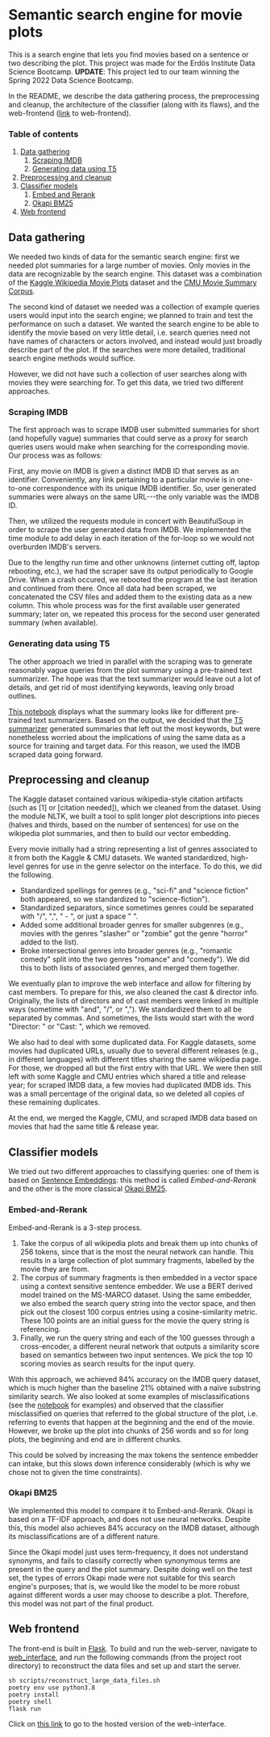 # Semantic search engine for movie plots

This is a search engine that lets you find movies based on a sentence or two describing the plot.
This project was made for the Erdös Institute Data Science Bootcamp.
**UPDATE**: This project led to our team winning the Spring 2022 Data Science Bootcamp.

In the README, we describe the data gathering process, the preprocessing and cleanup, the architecture of the classifier (along with its flaws), and the web-frontend ([link](http://app.sayantankhan.io/search) to web-frontend).

### Table of contents
1. [Data gathering](#data-gathering)
	1. [Scraping IMDB](#imdb-scraping)
	2. [Generating data using T5](#summary-generation)
2. [Preprocessing and cleanup](#preprocessing)
3. [Classifier models](#classifier)
	1. [Embed and Rerank](#embed)
	2. [Okapi BM25](#okapi)
5. [Web frontend](#web-frontend)

## Data gathering <a name="data-gathering"></a>

We needed two kinds of data for the semantic search engine: first we needed plot summaries for a large number of movies. Only movies in the data are recognizable by the search engine.
This dataset was a combination of the [Kaggle Wikipedia Movie Plots](https://www.kaggle.com/datasets/jrobischon/wikipedia-movie-plots) dataset and the [CMU Movie Summary Corpus](http://www.cs.cmu.edu/~ark/personas/).

The second kind of dataset we needed was a collection of example queries users would input into the search engine; we planned to train and test the performance on such a dataset.
We wanted the search engine to be able to identify the movie based on very little detail, i.e. search queries need not have names of characters or actors involved, and instead would just broadly describe part of the plot.
If the searches were more detailed, traditional search engine methods would suffice.

However, we did not have such a collection of user searches along with movies they were searching for.
To get this data, we tried two different approaches.

### Scraping IMDB <a name="imdb-scraping"></a>

The first approach was to scrape IMDB user submitted summaries for short (and hopefully vague) summaries that could serve as a proxy for search queries users would make when searching for the corresponding movie. Our process was as follows:

First, any movie on IMDB is given a distinct IMDB ID that serves as an identifier. Conveniently, any link pertaining to a particular movie is in one-to-one correspondence with its unique IMDB identifier. So, user generated summaries were always on the same URL---the only variable was the IMDB ID.

Then, we utilized the requests module in concert with BeautifulSoup in order to scrape the user generated data from IMDB. We implemented the time module to add delay in each iteration of the for-loop so we would not overburden IMDB's servers.

Due to the lengthy run time and other unknowns (internet cutting off, laptop rebooting, etc.), we had the scraper save its output periodically to Google Drive. When a crash occured, we rebooted the program at the last iteration and continued from there. Once all data had been scraped, we concatenated the CSV files and added them to the existing data as a new column. This whole process was for the first available user generated summary; later on, we repeated this process for the second user generated summary (when available).

### Generating data using T5 <a name="summary-generation"></a>

The other approach we tried in parallel with the scraping was to generate reasonably vague queries from the plot summary using a pre-trained text summarizer.
The hope was that the text summarizer would leave out a lot of details, and get rid of most identifying keywords, leaving only broad outlines.

[This notebook](notebooks/cleaning-and-preprocessing/plot-summarizer.ipynb) displays what the summary looks like for different pre-trained text summarizers.
Based on the output, we decided that the [T5 summarizer](https://huggingface.co/docs/transformers/model_doc/t5) generated summaries that left out the most keywords, but were nonetheless worried about the implications of using the same data as a source for training and target data. For this reason, we used the IMDB scraped data going forward.

## Preprocessing and cleanup <a name="preprocessing"></a>

The Kaggle dataset contained various wikipedia-style citation artifacts (such as \[1\] or \[citation needed\]), which we cleaned from the dataset. Using the module NLTK, we built a tool to split longer plot descriptions into pieces (halves and thirds, based on the number of sentences) for use on the wikipedia plot summaries, and then to build our vector embedding.

Every movie initially had a string representing a list of genres associated to it from both the Kaggle & CMU datasets. We wanted standardized, high-level genres for use in the genre selector on the interface. To do this, we did the following.
+ Standardized spellings for genres (e.g., "sci-fi" and "science fiction" both appeared, so we standardized to "science-fiction").
+ Standardized separators, since sometimes genres could be separated with "/", ",", " - ", or just a space " ".
+ Added some additional broader genres for smaller subgenres (e.g., movies with the genres "slasher" or "zombie" got the genre "horror" added to the list).
+ Broke intersectional genres into broader genres (e.g., "romantic comedy" split into the two genres "romance" and "comedy").
We did this to both lists of associated genres, and merged them together.

We eventually plan to improve the web interface and allow for filtering by cast members. To prepare for this, we also cleaned the cast & director info. Originally, the lists of directors and of cast members were linked in multiple ways (sometime with "and", "/", or ","). We standardized them to all be separated by commas. And sometimes, the lists would start with the word "Director: " or "Cast: ", which we removed.

We also had to deal with some duplicated data. For Kaggle datasets, some movies had duplicated URLs, usually due to several different releases (e.g., in different languages) with different titles sharing the same wikipedia page. For those, we dropped all but the first entry with that URL. We were then still left with some Kaggle and CMU entries which shared a title and release year; for scraped IMDB data, a few movies had duplicated IMDB ids. This was a small percentage of the original data, so we deleted all copies of these remaining duplicates.

At the end, we merged the Kaggle, CMU, and scraped IMDB data based on movies that had the same title & release year.

## Classifier models <a name="classifier"></a>

We tried out two different approaches to classifying queries: one of them is based on [Sentence Embeddings](https://www.sbert.net/index.html): this method is called _Embed-and-Rerank_ and the other is the more classical [Okapi BM25](https://en.wikipedia.org/wiki/Okapi_BM25).

### Embed-and-Rerank <a name="embed"></a>

Embed-and-Rerank is a 3-step process.

1. Take the corpus of all wikipedia plots and break them up into chunks of 256 tokens, since that is the most the neural network can handle. This results in a large collection of plot summary fragments, labelled by the movie they are from.
2. The corpus of summary fragments is then embedded in a vector space using a context sensitive sentence embedder. We use a BERT derived model trained on the MS-MARCO dataset. Using the same embedder, we also embed the search query string into the vector space, and then pick out the closest 100 corpus entries using a cosine-similarity metric. These 100 points are an initial guess for the movie the query string is referencing.
3. Finally, we run the query string and each of the 100 guesses through a cross-encoder, a different neural network that outputs a similarity score based on semantics between two input sentences. We pick the top 10 scoring movies as search results for the input query.

With this approach, we achieved 84% accuracy on the IMDB query dataset, which is much higher than the baseline 21% obtained with a naïve substring similarity search.
We also looked at some examples of misclassifications (see the [notebook](notebooks/testing/embed_and_rerank.ipynb) for examples) and observed that the classifier misclassified on queries that referred to the global structure of the plot, i.e. referring to events that happen at the beginning and the end of the movie.
However, we broke up the plot into chunks of 256 words and so for long plots, the beginning and end are in different chunks.

This could be solved by increasing the max tokens the sentence embedder can intake, but this slows down inference considerably (which is why we chose not to given the time constraints).

### Okapi BM25 <a name="okapi"></a>
We implemented this model to compare it to Embed-and-Rerank. Okapi is based on a TF-IDF approach, and does not use neural networks.
Despite this, this model also achieves 84% accuracy on the IMDB dataset, although its misclassifications are of a different nature.

Since the Okapi model just uses term-frequency, it does not understand synonyms, and fails to classify correctly when synonymous terms are present in the query and the plot summary.
Despite doing well on the test set, the types of errors Okapi made were not suitable for this search engine's purposes; that is, we would like the model to be more robust against different words a user may choose to describe a plot. Therefore, this model was not part of the final product.

## Web frontend <a name="web-frontend"></a>

The front-end is built in [Flask](https://flask.palletsprojects.com/en/2.1.x/).
To build and run the web-server, navigate to [web_interface](web_interface), and run the following commands (from the project root directory) to reconstruct the data files and set up and start the server.
```
sh scripts/reconstruct_large_data_files.sh
poetry env use python3.8
poetry install
poetry shell
flask run
```
Click on [this link](http://app.sayantankhan.io/search) to go to the hosted version of the web-interface.
